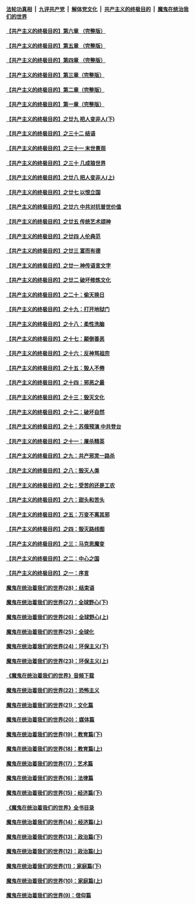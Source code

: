 ####  [法轮功真相](../../../../basic/blob/master/README.md?t=01150713) &nbsp;|&nbsp; [九评共产党](../../../../9ping.md/blob/master/README.md?t=01150713) &nbsp;|&nbsp; [解体党文化](../../../../jtdwh.md/blob/master/README.md?t=01150713)  &nbsp;|&nbsp; [共产主义的终极目的](../../../../gczydzjmd.md/blob/master/README.md?t=01150713) &nbsp;|&nbsp; [魔鬼在统治我们的世界](../../../../mgztzwmdsj.md/blob/master/README.md?t=01150713) 

#### [【共产主义的终极目的】第六章 （完整版）](../pages/nsc422/n11428913.md?t=01150713) 

#### [【共产主义的终极目的】第五章 （完整版）](../pages/nsc422/n11428912.md?t=01150713) 

#### [【共产主义的终极目的】第四章 （完整版）](../pages/nsc422/n11428907.md?t=01150713) 

#### [【共产主义的终极目的】第三章（完整版）](../pages/nsc422/n11428848.md?t=01150713) 

#### [【共产主义的终极目的】第二章（完整版）](../pages/nsc422/n11428831.md?t=01150713) 

#### [【共产主义的终极目的】第一章（完整版）](../pages/nsc422/n11417651.md?t=01150713) 

#### [【共产主义的终极目的】之廿九 把人变非人(下)](../pages/nsc422/n11344140.md?t=01150713) 

#### [【共产主义的终极目的】之三十二 结语](../pages/nsc422/n11360535.md?t=01150713) 

#### [【共产主义的终极目的】之三十一 末世景观](../pages/nsc422/n11351129.md?t=01150713) 

#### [【共产主义的终极目的】之三十 几成狼世界](../pages/nsc422/n11348280.md?t=01150713) 

#### [【共产主义的终极目的】之廿八 把人变非人(上)](../pages/nsc422/n11340492.md?t=01150713) 

#### [【共产主义的终极目的】之廿七 以恨立国](../pages/nsc422/n11336944.md?t=01150713) 

#### [【共产主义的终极目的】之廿六 中共对抗普世价值](../pages/nsc422/n11324785.md?t=01150713) 

#### [【共产主义的终极目的】之廿五 传统艺术颂神](../pages/nsc422/n11296396.md?t=01150713) 

#### [【共产主义的终极目的】之廿四 人伦典范](../pages/nsc422/n11296397.md?t=01150713) 

#### [【共产主义的终极目的】之廿三 富而有德](../pages/nsc422/n11283598.md?t=01150713) 

#### [【共产主义的终极目的】之廿一 神传语言文字](../pages/nsc422/n11263265.md?t=01150713) 

#### [【共产主义的终极目的】之廿二 破坏修炼文化](../pages/nsc422/n11245728.md?t=01150713) 

#### [【共产主义的终极目的】之二十：偷天换日](../pages/nsc422/n11238846.md?t=01150713) 

#### [【共产主义的终极目的】之十九：打开地狱门](../pages/nsc422/n11206376.md?t=01150713) 

#### [【共产主义的终极目的】之十八：柔性洗脑](../pages/nsc422/n11199994.md?t=01150713) 

#### [【共产主义的终极目的】之十七：颠倒善恶](../pages/nsc422/n11179782.md?t=01150713) 

#### [【共产主义的终极目的】之十六：反神骂祖宗](../pages/nsc422/n11166798.md?t=01150713) 

#### [【共产主义的终极目的】之十五：毁人不倦](../pages/nsc422/n11166792.md?t=01150713) 

#### [【共产主义的终极目的】之十四：邪恶之最](../pages/nsc422/n11150249.md?t=01150713) 

#### [【共产主义的终极目的】之十三：毁灭文化](../pages/nsc422/n11135227.md?t=01150713) 

#### [【共产主义的终极目的】之十二：破坏自然](../pages/nsc422/n11135214.md?t=01150713) 

#### [【共产主义的终极目的】之十：苏俄预演 中共登台](../pages/nsc422/n11118424.md?t=01150713) 

#### [【共产主义的终极目的】之十一：屠杀精英](../pages/nsc422/n11118442.md?t=01150713) 

#### [【共产主义的终极目的】之九：共产邪灵一路杀](../pages/nsc422/n11114139.md?t=01150713) 

#### [【共产主义的终极目的】之八：毁灭人类](../pages/nsc422/n11108503.md?t=01150713) 

#### [【共产主义的终极目的】之七：受苦的还是工农](../pages/nsc422/n11101809.md?t=01150713) 

#### [【共产主义的终极目的】之六：甜头和苦头](../pages/nsc422/n11096971.md?t=01150713) 

#### [【共产主义的终极目的】之五：万变不离其邪](../pages/nsc422/n11091285.md?t=01150713) 

#### [【共产主义的终极目的】之四：毁灭路线图](../pages/nsc422/n11086284.md?t=01150713) 

#### [【共产主义的终极目的】之三：马克思魔变](../pages/nsc422/n11061941.md?t=01150713) 

#### [【共产主义的终极目的】之二：中心之国](../pages/nsc422/n11047728.md?t=01150713) 

#### [【共产主义的终极目的】之一：序言](../pages/nsc422/n11086077.md?t=01150713) 

#### [魔鬼在统治着我们的世界(28)：结束语](../pages/nsc422/n10936246.md?t=01150713) 

#### [魔鬼在统治着我们的世界(27)：全球野心(下)](../pages/nsc422/n10928319.md?t=01150713) 

#### [魔鬼在统治着我们的世界(26)：全球野心(上)](../pages/nsc422/n10900318.md?t=01150713) 

#### [魔鬼在统治着我们的世界(25)：全球化](../pages/nsc422/n10788205.md?t=01150713) 

#### [魔鬼在统治着我们的世界(24)：环保主义(下)](../pages/nsc422/n10695307.md?t=01150713) 

#### [魔鬼在统治着我们的世界(23)：环保主义(上)](../pages/nsc422/n10688613.md?t=01150713) 

#### [《魔鬼在统治着我们的世界》音频下载](../pages/nsc422/n10635553.md?t=01150713) 

#### [魔鬼在统治着我们的世界(22)：恐怖主义](../pages/nsc422/n10614727.md?t=01150713) 

#### [魔鬼在统治着我们的世界(21)：文化篇](../pages/nsc422/n10597706.md?t=01150713) 

#### [魔鬼在统治着我们的世界(20)：媒体篇](../pages/nsc422/n10586579.md?t=01150713) 

#### [魔鬼在统治着我们的世界(19)：教育篇(下)](../pages/nsc422/n10564808.md?t=01150713) 

#### [魔鬼在统治着我们的世界(18)：教育篇(上)](../pages/nsc422/n10526970.md?t=01150713) 

#### [魔鬼在统治着我们的世界(17)：艺术篇](../pages/nsc422/n10499093.md?t=01150713) 

#### [魔鬼在统治着我们的世界(16)：法律篇](../pages/nsc422/n10485969.md?t=01150713) 

#### [魔鬼在统治着我们的世界(15)：经济篇(下)](../pages/nsc422/n10469975.md?t=01150713) 

#### [《魔鬼在统治着我们的世界》全书目录](../pages/nsc422/n10464261.md?t=01150713) 

#### [魔鬼在统治着我们的世界(14)：经济篇(上)](../pages/nsc422/n10457370.md?t=01150713) 

#### [魔鬼在统治着我们的世界(13)：政治篇(下)](../pages/nsc422/n10448270.md?t=01150713) 

#### [魔鬼在统治着我们的世界(12)：政治篇(上)](../pages/nsc422/n10444576.md?t=01150713) 

#### [魔鬼在统治着我们的世界(11)：家庭篇(下)](../pages/nsc422/n10440961.md?t=01150713) 

#### [魔鬼在统治着我们的世界(10)：家庭篇(上)](../pages/nsc422/n10435448.md?t=01150713) 

#### [魔鬼在统治着我们的世界(9)：信仰篇](../pages/nsc422/n10432159.md?t=01150713) 

